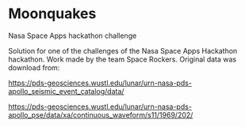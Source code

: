 # Moonquakes
Nasa Space Apps hackathon challenge

Solution for one of the challenges of the Nasa Space Apps Hackathon hackathon.
Work made by the team Space Rockers.
Original data was download from: 

https://pds-geosciences.wustl.edu/lunar/urn-nasa-pds-apollo_seismic_event_catalog/data/

https://pds-geosciences.wustl.edu/lunar/urn-nasa-pds-apollo_pse/data/xa/continuous_waveform/s11/1969/202/

